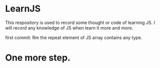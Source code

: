 # LearnJS
This respository is used to record some thought or code of learning JS.
I will record any knowledge of JS when learn it more and more.

first commit: Rm the repeat element of JS array contains any type.









# One more step.